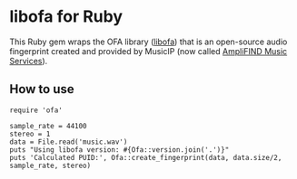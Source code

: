 libofa for Ruby
===============

This Ruby gem wraps the OFA library ([libofa][1]) that is an open-source audio fingerprint created and provided by MusicIP (now called [AmpliFIND Music Services][2]).

How to use
----------

	require 'ofa'

	sample_rate = 44100
	stereo = 1
	data = File.read('music.wav')
	puts "Using libofa version: #{Ofa::version.join('.')}"
	puts 'Calculated PUID:', Ofa::create_fingerprint(data, data.size/2, sample_rate, stereo)
	
[1]: http://github.com/tanob/libofa
[2]: http://www.amplifindmusicservices.com

